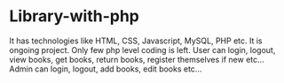# Library-with-php
It has technologies like HTML, CSS, Javascript, MySQL, PHP etc.
It is ongoing project. Only few php level coding is left.
User can login, logout, view books, get books, return books, register themselves if new etc...
Admin can login, logout, add books, edit books etc...
